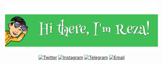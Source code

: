 <div align="center">
	
[![Hi there, I'm Reza!](https://github.com/effati78/effati78/blob/main/header.png)](https://github.com/effati78?tab=repositories)
	
[![Twitter](https://img.shields.io/badge/-Twitter-40C057?style=flat-square&logo=Twitter&logoColor=000000&textColor=000000)](https://twitter.com/effati78)
[![Instagram](https://img.shields.io/badge/-Instagram-40C057?style=flat-square&logo=Instagram&logoColor=000000&textColor=000000)](https://Instagram.com/effati78)
[![Telegram](https://img.shields.io/badge/-Telegram-40C057?style=flat-square&logo=Telegram&logoColor=000000&textColor=000000)](https://t.me/effati78)
[![Email](https://img.shields.io/badge/-Email-40C057?style=flat-square&logo=Gmail&logoColor=000000&textColor=000000)](mailto:effati78@pm.me)

</div>
